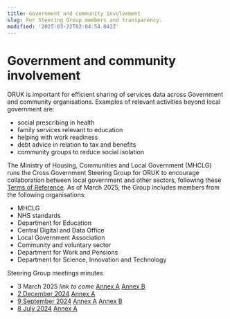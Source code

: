 ```yaml
---
title: Government and community involvement
slug: For Steering Group members and transparency.
modified: '2025-03-22T02:04:54.042Z'
---
```


# Government and community involvement

ORUK is important for efficient sharing of services data across Government and community organisations. Examples of relevant activities beyond local government are:

- social prescribing in health
- family services relevant to education
- helping with work readiness
- debt advice in relation to tax and benefits
- community groups to reduce social isolation

The Ministry of Housing, Communities and Local Government (MHCLG) runs the Cross Government Steering Group for ORUK to encourage collaboration between local government and other sectors, following these [Terms of Reference](/steering/ORUK%20Steering%20Group%20-%20Terms%20of%20Reference.pdf). As of March 2025, the Group includes members from the following organisations:

- MHCLG
- NHS standards
- Department for Education
- Central Digital and Data Office
- Local Government Association
- Community and voluntary sector
- Department for Work and Pensions
- Department for Science, Innovation and Technology

Steering Group meetings minutes

- 3 March 2025 _link to come_ [Annex A](/steering/ORUK%20Steering%20Group%2004%20-%20Annex%20A%20-%20Briefing%20paper%20for%20Steering%20Group%20Meeting%204.pdf) [Annex B](ORUK%20Steering%20Group%2004%20-%20Annex%20B%20-%20Shared%20-%20Scoping%20Funding%20and%20Commercial%20Structure%20Options%20for%20ORUK.pdf)
- [2 December 2024](/steering/ORUK%20Steering%20Group%2003%20-%20Minutes%20from%20%202%20December%202024.pdf) [Annex A](/steering/ORUK%20Steering%20Group%2003%20-%20Annex%20A%20-%20Presentation%20on%20taxonomies.pdf)
- [9 September 2024](/steering/ORUK%20Steering%20Group%2002%20-%20Minutes%20from%209%20September%202024.pdf) [Annex A](/steering/ORUK%20Steering%20Group%2002%20-%20Annex%20A%20-%20DfE%20Family%20Hubs%20presentation.pdf) [Annex B](/steering/ORUK%20Steering%20Group%2002%20-%20Annex%20B%20-%20Lancs%20and%20South%20Cumbria%20health%20and%20care%20%20presentation.pdf)
- [8 July 2024](/steering/ORUK%20Steering%20Group%2001%20-%20Minutes%20from%208%20July%202024.pdf) [Annex A](/steering/ORUK%20Steering%20Group%2001%20-%20Annex%20A%20-%20Overview%20presentation.pdf)
